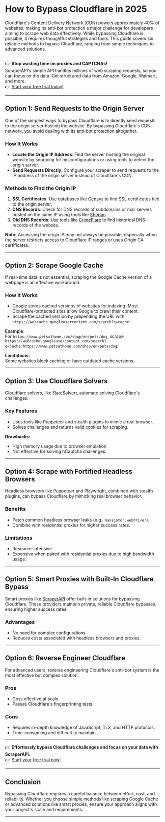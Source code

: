 # How to Bypass Cloudflare in 2025

Cloudflare's Content Delivery Network (CDN) powers approximately 40% of websites, making its anti-bot protection a major challenge for developers aiming to scrape web data effectively. While bypassing Cloudflare is possible, it requires thoughtful strategies and tools. This guide covers six reliable methods to bypass Cloudflare, ranging from simple techniques to advanced solutions.

---

👉 **Stop wasting time on proxies and CAPTCHAs!**  
ScraperAPI's simple API handles millions of web scraping requests, so you can focus on the data. Get structured data from Amazon, Google, Walmart, and more.  
👉 [Start your free trial today!](https://bit.ly/Scraperapi)

---

## Option 1: Send Requests to the Origin Server

One of the simplest ways to bypass Cloudflare is to directly send requests to the origin server hosting the website. By bypassing Cloudflare's CDN network, you avoid dealing with its anti-bot protection altogether.

### How It Works
- **Locate the Origin IP Address**: Find the server hosting the original website by snooping for misconfigurations or using tools to detect the origin server.
- **Send Requests Directly**: Configure your scraper to send requests to the IP address of the origin server instead of Cloudflare's CDN.

### Methods to Find the Origin IP
1. **SSL Certificates**: Use databases like [Censys](https://search.censys.io/) to find SSL certificates tied to the origin server.
2. **DNS Records**: Check for DNS records of subdomains or mail servers hosted on the same IP using tools like [Shodan](https://shodan.io).
3. **Old DNS Records**: Use tools like [CrimeFlare](https://github.com/zidansec/CloudPeler) to find historical DNS records of the website.

**Note:** Accessing the origin IP may not always be possible, especially when the server restricts access to Cloudflare IP ranges or uses Origin CA certificates.

---

## Option 2: Scrape Google Cache

If real-time data is not essential, scraping the Google Cache version of a webpage is an effective workaround.

### How It Works
- Google stores cached versions of websites for indexing. Most Cloudflare-protected sites allow Google to crawl their content.
- Scrape the cached version by prepending the URL with `https://webcache.googleusercontent.com/search?q=cache:`.

**Example:**  
For `https://www.petsathome.com/shop/en/pets/dog`, scrape `https://webcache.googleusercontent.com/search?q=cache:https://www.petsathome.com/shop/en/pets/dog`.

**Limitations:**  
Some websites block caching or have outdated cache versions.

---

## Option 3: Use Cloudflare Solvers

Cloudflare solvers, like [FlareSolverr](https://github.com/FlareSolverr/FlareSolverr), automate solving Cloudflare's challenges.

### Key Features
- Uses tools like Puppeteer and stealth plugins to mimic a real browser.
- Solves challenges and returns valid cookies for scraping.

**Drawbacks:**
- High memory usage due to browser emulation.
- Not effective for solving hCaptcha challenges.

---

## Option 4: Scrape with Fortified Headless Browsers

Headless browsers like Puppeteer and Playwright, combined with stealth plugins, can bypass Cloudflare by mimicking real browser behavior.

### Benefits
- Patch common headless browser leaks (e.g., `navigator.webdriver`).
- Combine with residential proxies for higher success rates.

### Limitations
- Resource-intensive.
- Expensive when paired with residential proxies due to high bandwidth usage.

---

## Option 5: Smart Proxies with Built-In Cloudflare Bypass

Smart proxies like [ScraperAPI](https://bit.ly/Scraperapi) offer built-in solutions for bypassing Cloudflare. These providers maintain private, reliable Cloudflare bypasses, ensuring higher success rates.

### Advantages
- No need for complex configurations.
- Reduces costs associated with headless browsers and proxies.

---

## Option 6: Reverse Engineer Cloudflare

For advanced users, reverse engineering Cloudflare's anti-bot system is the most effective but complex solution.

### Pros
- Cost-effective at scale.
- Passes Cloudflare's fingerprinting tests.

### Cons
- Requires in-depth knowledge of JavaScript, TLS, and HTTP protocols.
- Time-consuming and difficult to maintain.

---

👉 **Effortlessly bypass Cloudflare challenges and focus on your data with ScraperAPI.**  
👉 [Start your free trial now!](https://bit.ly/Scraperapi)

---

## Conclusion

Bypassing Cloudflare requires a careful balance between effort, cost, and reliability. Whether you choose simple methods like scraping Google Cache or advanced solutions like smart proxies, ensure your approach aligns with your project's scale and requirements.

---
